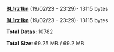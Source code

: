 [**BL1rz1kn**](/data/BL1rz1kn.txt) (19/02/23 - 23:29)- 13115 bytes

[**BL1rz1kn**](/data/BL1rz1kn.txt) (19/02/23 - 23:29)- 13115 bytes

**Total Datas**: 10782

**Total Size**: 69.25 MB / 69.2 MB